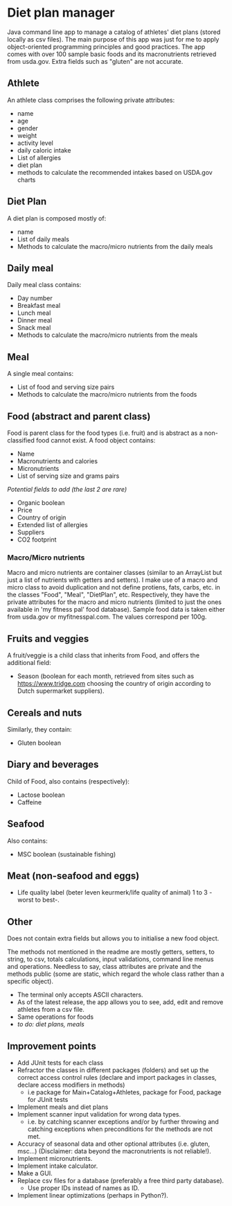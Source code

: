 # Diet plan manager

Java command line app to manage a catalog of athletes' diet plans (stored locally as csv files). The main purpose of this app was just for me
to apply object-oriented programming principles and good practices.
The app comes with over 100 sample basic foods and its macronutrients retrieved from usda.gov.
Extra fields such as "gluten" are not accurate.

## Athlete

An athlete class comprises the following private attributes:

* name
* age
* gender
* weight
* activity level
* daily caloric intake
* List of allergies
* diet plan
* methods to calculate the recommended intakes based on USDA.gov charts

## Diet Plan

A diet plan is composed mostly of:

* name
* List of daily meals
* Methods to calculate the macro/micro nutrients from the daily meals

## Daily meal

Daily meal class contains:

* Day number
* Breakfast meal
* Lunch meal
* Dinner meal
* Snack meal
* Methods to calculate the macro/micro nutrients from the meals

## Meal

A single meal contains:
* List of food and serving size pairs
* Methods to calculate the macro/micro nutrients from the foods

## Food (abstract and parent class)
Food is parent class for the food types (i.e. fruit) and is abstract as a non-classified food cannot exist.
A food object contains:
* Name
* Macronutrients and calories
* Micronutrients
* List of serving size and grams pairs

*Potential fields to add (the last 2 are rare)*

* Organic boolean
* Price
* Country of origin
* Extended list of allergies
* Suppliers
* CO2 footprint

### Macro/Micro nutrients

Macro and micro nutrients are container classes (similar to an ArrayList but just a list of nutrients with getters and setters). I make use of a macro and micro class to avoid duplication and not define protiens, fats, carbs, etc. in the classes "Food", "Meal", "DietPlan", etc. Respectively, they have the private attributes for the macro and
micro nutrients (limited to just the ones available in 'my fitness pal' food database). Sample food data is taken either
from usda.gov or myfitnesspal.com. The values correspond per 100g.

## Fruits and veggies
A fruit/veggie is a child class that inherits from Food, and offers the additional field:
* Season (boolean for each month, retrieved from sites such as https://www.tridge.com choosing the country of origin according to Dutch supermarket suppliers).

## Cereals and nuts
Similarly, they contain:
* Gluten boolean

## Diary and beverages
Child of Food, also contains (respectively):
* Lactose boolean
* Caffeine

## Seafood
Also contains:
* MSC boolean (sustainable fishing)

## Meat (non-seafood and eggs)
* Life quality label (beter leven keurmerk/life quality of animal) 1 to 3 -worst to best-.

## Other
Does not contain extra fields but allows you to initialise a new food object.

The methods not mentioned in the readme are mostly getters, setters, to string, to csv, totals calculations, input validations, command line menus and operations. Needless to say, class attributes are private and the methods public (some are static, which regard the whole class rather than a specific object).
* The terminal only accepts ASCII characters.
* As of the latest release, the app allows you to see, add, edit and remove athletes from a csv file.
* Same operations for foods
* *to do: diet plans, meals*

## Improvement points
* Add JUnit tests for each class
* Refractor the classes in different packages (folders) and set up the correct access control rules (declare and import packages in classes, declare access modifiers in methods)
   * i.e package for Main+Catalog+Athletes, package for Food, package for JUnit tests
* Implement meals and diet plans
* Implement scanner input validation for wrong data types.
  * i.e. by catching scanner exceptions and/or by further throwing and catching exceptions when preconditions for the methods are not met.
* Accuracy of seasonal data and other optional attributes (i.e. gluten, msc...) (Disclaimer: data beyond the macronutrients is not reliable!).
* Implement micronutrients.
* Implement intake calculator.
* Make a GUI.
* Replace csv files for a database (preferably a free third party database).
    * Use proper IDs instead of names as ID.
* Implement linear optimizations (perhaps in Python?).

